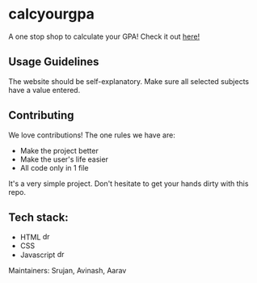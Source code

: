 # calcyourgpa
A one stop shop to calculate your GPA! Check it out [here!](https://acmpesuecc.github.io/calcyourgpa/)

## Usage Guidelines
The website should be self-explanatory. Make sure all selected subjects have a value entered.

## Contributing
We love contributions! The one rules we have are:
- Make the project better
- Make the user's life easier
- All code only in 1 file

It's a very simple project. Don't hesitate to get your hands dirty with this repo.

## Tech stack:
- HTML <img src="https://cdn.icon-icons.com/icons2/2107/PNG/512/file_type_html_icon_130541.png" alt="drawing" width="15"/>
- CSS <img src="https://www.google.com/url?sa=i&url=https%3A%2F%2Fwww.pngegg.com%2Fen%2Fsearch%3Fq%3Dcss%2B3%2BLogo&psig=AOvVaw18OpCWWAe-f1qSgBxEHSEs&ust=1634665944652000&source=images&cd=vfe&ved=0CAsQjRxqFwoTCMDS8KrD1PMCFQAAAAAdAAAAABAD" width="13"/>
- Javascript <img src="https://upload.wikimedia.org/wikipedia/commons/9/99/Unofficial_JavaScript_logo_2.svg" alt="drawing" width="15"/>

Maintainers: 
Srujan, Avinash, Aarav
